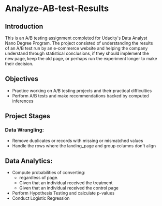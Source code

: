 # Analyze-AB-test-Results
## Introduction
This is an A/B testing assignment completed for Udacity's Data Analyst Nano Degree Program. The project consisted of understanding the results of an A/B test run by an e-commerce website and helping the company understand through statistical conclusions, if they should implement the new page, keep the old page, or perhaps run the experiment longer to make their decision.

## Objectives
- Practice working on A/B testing projects and their practical difficulties
- Perform A/B tests and make recommendations backed by computed inferences

## Project Stages
### Data Wrangling:
- Remove duplicates or records with missing or mismatched values
- Handle the rows where the landing_page and group columns don't align

## Data Analytics:
- Compute probabilities of converting:
  - regardless of page.
  - Given that an individual received the treatment
  - Given that an individual received the control page
- Perform Hypothesis Testing and calculate p-values
- Conduct Logistic Regression
